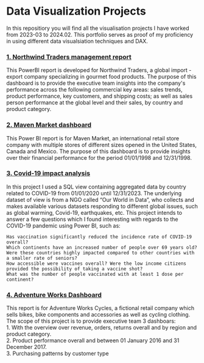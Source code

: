 # Data Visualization Projects

In this repositiory you will find all the visualisation projects I have worked from 2023-03 to 2024.02. This portfolio serves as proof of my proficiency in using different data visualsiation techniques and DAX. <br>


### [1. Northwind Traders management report](https://github.com/AlexandruDbr/Maven-Market-dashboard.git)
This PowerBI report is developed for Northwind Traders, a global import - export company specializing in gourmet food products. The purpose of this dashboard is to provide the executive team insights into the company's performance across the following commercial key areas: sales trends, product performance, key customers, and shipping costs; as well as sales person performance at the global level and their sales, by country and product category. 


### [2. Maven Market dashboard](https://github.com/AlexandruDbr/Maven-Market-dashboard.git)
This Power BI report is for Maven Market, an international retail store company with multiple stores of different sizes opened in the United States, Canada and Mexico. The purpose of this dashboard is to provide insights over their financial performance for the period 01/01/1998 and 12/31/1998.


### [3. Covid-19 impact analysis](https://github.com/AlexandruDbr/Covid-19-analysis.git)
In this project I used a SQL view containing aggregated data by country related to COVID-19 from 01/01/2020 until 12/31/2023. The underlying dataset of view is from a NGO called “Our World in Data”, who collects and makes available various datasets responding to different global issues, such as global warming, Covid-19, earthquakes, etc. This project intends to answer a few questions which I found interesting with regards to the COVID-19 pandemic using Power BI, such as:

    Has vaccination significantly reduced the incidence rate of COVID-19 overall?
    Which continents have an increased number of people over 69 years old? Were these countries highly impacted compared to other countries with a smaller rate of seniors?
    How accessible were vaccines overall? Were the low income citizens provided the possibility of taking a vaccine shot?
    What was the number of people vaccinated with at least 1 dose per continent?
    

### [4. Adventure Works Dashboard](https://github.com/AlexandruDbr/Adventure-Works-dashboard.git)
This report is for Adventure Works Cycles, a fictional retail company which sells bikes, bike components and accessories as well as cycling clothing. The scope of this project is to provide executive team 3 dashboars: <br>
    1. With the overview over revenue, orders, returns overall and by region and product category. <br>
    2. Product performance overall and between 01 January 2016 and 31 December 2017. <br>
    3. Purchasing patterns by customer type <br>


